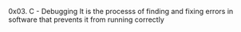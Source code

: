 0x03. C - Debugging
It is the processs of finding and fixing errors in software that prevents it from running correctly
